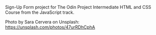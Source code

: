 Sign-Up Form project for The Odin Project Intermediate HTML and CSS Course from the JavaScript track.

Photo by Sara Cervera on Unsplash: https://unsplash.com/photos/47urRDhCphA